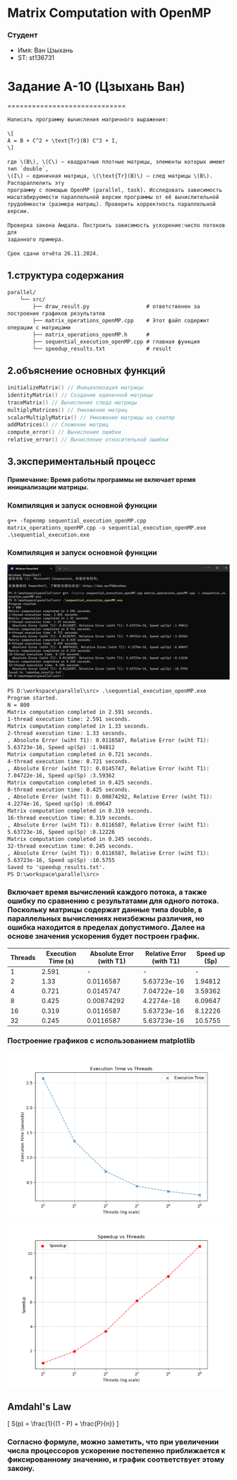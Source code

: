 # Matrix Computation with OpenMP

### Студент
- Имя: Ван Цзыхань
- ST: st136731

# Задание A-10 (Цзыхань Ван)
=============================
```
Написать программу вычисления матричного выражения:

\[
A = B + C^2 + \text{Tr}(B) C^3 + I,
\]

где \(B\), \(C\) — квадратные плотные матрицы, элементы которых имеют тип `double`,  
\(I\) — единичная матрица, \(\text{Tr}(B)\) — след матрицы \(B\). Распараллелить эту  
программу с помощью OpenMP (parallel, task). Исследовать зависимость  
масштабируемости параллельной версии программы от её вычислительной  
трудоёмкости (размера матриц). Проверить корректность параллельной  
версии.

Проверка закона Амдала. Построить зависимость ускорение:число потоков для  
заданного примера.

Срок сдачи отчёта 26.11.2024.
```
## 

## 1.структура содержания

```
parallel/
    └── src/
        ├── draw_result.py                  # ответственен за построение графиков результатов
        ├── matrix_operations_openMP.cpp    # Этот файл содержит операции с матрицами
        ├── matrix_operations_openMP.h      # 
        ├── sequential_execution_openMP.cpp # главная функция
        └── speedup_results.txt             # result

```
## 2.объяснение основных функций
```c
initializeMatrix() // Инициализация матрицы
identityMatrix() // Создание единичной матрицы
traceMatrix() // Вычисление следа матрицы
multiplyMatrices() // Умножение матриц
scalarMultiplyMatrix() // Умножение матрицы на скаляр
addMatrices() // Сложение матриц
compute_error() // Вычисление ошибки
relative_error() // Вычисление относительной ошибки
```

## 3.экспериментальный процесс
#### Примечание: Время работы программы не включает время инициализации матрицы.
### Компиляция и запуск основной функции
```
g++ -fopenmp sequential_execution_openMP.cpp matrix_operations_openMP.cpp -o sequential_execution_openMP.exe
.\sequential_execution.exe
```
### Компиляция и запуск основной функции
![result](imag/result.png)
```
PS D:\workspace\parallel\src> .\sequential_execution_openMP.exe
Program started.
N = 800
Matrix computation completed in 2.591 seconds.
1-thread execution time: 2.591 seconds.
Matrix computation completed in 1.33 seconds.
2-thread execution time: 1.33 seconds.
, Absolute Error (wiht T1): 0.0116587, Relative Error (wiht T1): 5.63723e-16, Speed up(Sp) :1.94812
Matrix computation completed in 0.721 seconds.
4-thread execution time: 0.721 seconds.
, Absolute Error (wiht T1): 0.0145747, Relative Error (wiht T1): 7.04722e-16, Speed up(Sp) :3.59362
Matrix computation completed in 0.425 seconds.
8-thread execution time: 0.425 seconds.
, Absolute Error (wiht T1): 0.00874292, Relative Error (wiht T1): 4.2274e-16, Speed up(Sp) :6.09647
Matrix computation completed in 0.319 seconds.
16-thread execution time: 0.319 seconds.
, Absolute Error (wiht T1): 0.0116587, Relative Error (wiht T1): 5.63723e-16, Speed up(Sp) :8.12226
Matrix computation completed in 0.245 seconds.
32-thread execution time: 0.245 seconds.
, Absolute Error (wiht T1): 0.0116587, Relative Error (wiht T1): 5.63723e-16, Speed up(Sp) :10.5755
Saved to 'speedup_results.txt'.
PS D:\workspace\parallel\src>
```
### Включает время вычислений каждого потока, а также ошибку по сравнению с результатами для одного потока. Поскольку матрицы содержат данные типа double, в параллельных вычислениях неизбежны различия, но ошибка находится в пределах допустимого. Далее на основе значения ускорения будет построен график.

| Threads | Execution Time (s) | Absolute Error (with T1) | Relative Error (with T1) | Speed up (Sp) |
|---------|--------------------|--------------------------|---------------------------|---------------|
| 1       | 2.591              | -                        | -                         | -             |
| 2       | 1.33               | 0.0116587                | 5.63723e-16               | 1.94812       |
| 4       | 0.721              | 0.0145747                | 7.04722e-16               | 3.59362       |
| 8       | 0.425              | 0.00874292               | 4.2274e-16                | 6.09647       |
| 16      | 0.319              | 0.0116587                | 5.63723e-16               | 8.12226       |
| 32      | 0.245              | 0.0116587                | 5.63723e-16               | 10.5755       |

### Построение графиков с использованием matplotlib
![result](imag/Figure_result1.png)
![result](imag/Figure_result2.png)
## Amdahl's Law
\[
S(p) = \frac{1}{(1 - P) + \frac{P}{n}}
\]
### Согласно формуле, можно заметить, что при увеличении числа процессоров ускорение постепенно приближается к фиксированному значению, и график соответствует этому закону.